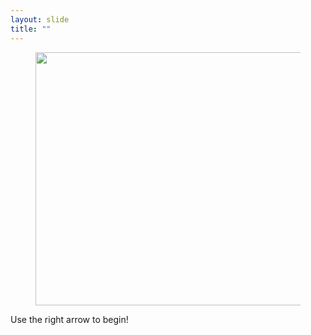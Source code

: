 ```yaml
---
layout: slide
title: ""
---
```


<figure>
	<img src="{{site.url}}_images/Slide1.png" alt="" height="405" width="720"/>
</figure>
Use the right arrow to begin!